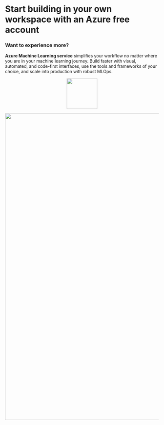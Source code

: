 # Start building in your own workspace with an Azure free account
### Want to experience more?
**Azure Machine Learning service** simplifies your workflow no matter where you are in your machine learning journey. 
Build faster with visual, automated, and code-first interfaces, use the tools and frameworks of your choice, and scale into production
with robust MLOps.

<p align="center">
  <a href="http://btfollow.com/.2tvi0" target="_blank">
    <img width="100"src="https://experienceazure.blob.core.windows.net/templates/aml-quickstarts/startfree.jpg">

  </a>
</p>

<p align="Center">
<img width="1000"src="https://experienceazure.blob.core.windows.net/templates/aml-quickstarts/freeinst.jpg">
  </a>
</p>
